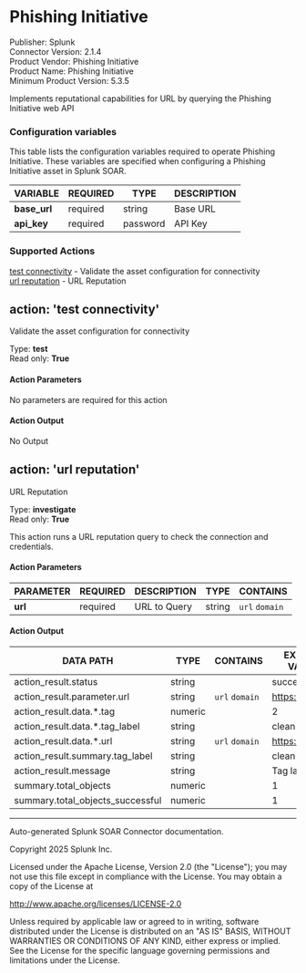 # Phishing Initiative

Publisher: Splunk \
Connector Version: 2.1.4 \
Product Vendor: Phishing Initiative \
Product Name: Phishing Initiative \
Minimum Product Version: 5.3.5

Implements reputational capabilities for URL by querying the Phishing Initiative web API

### Configuration variables

This table lists the configuration variables required to operate Phishing Initiative. These variables are specified when configuring a Phishing Initiative asset in Splunk SOAR.

VARIABLE | REQUIRED | TYPE | DESCRIPTION
-------- | -------- | ---- | -----------
**base_url** | required | string | Base URL |
**api_key** | required | password | API Key |

### Supported Actions

[test connectivity](#action-test-connectivity) - Validate the asset configuration for connectivity \
[url reputation](#action-url-reputation) - URL Reputation

## action: 'test connectivity'

Validate the asset configuration for connectivity

Type: **test** \
Read only: **True**

#### Action Parameters

No parameters are required for this action

#### Action Output

No Output

## action: 'url reputation'

URL Reputation

Type: **investigate** \
Read only: **True**

This action runs a URL reputation query to check the connection and credentials.

#### Action Parameters

PARAMETER | REQUIRED | DESCRIPTION | TYPE | CONTAINS
--------- | -------- | ----------- | ---- | --------
**url** | required | URL to Query | string | `url` `domain` |

#### Action Output

DATA PATH | TYPE | CONTAINS | EXAMPLE VALUES
--------- | ---- | -------- | --------------
action_result.status | string | | success failed |
action_result.parameter.url | string | `url` `domain` | https://test.com |
action_result.data.\*.tag | numeric | | 2 |
action_result.data.\*.tag_label | string | | clean |
action_result.data.\*.url | string | `url` `domain` | https://test.com |
action_result.summary.tag_label | string | | clean |
action_result.message | string | | Tag label: clean |
summary.total_objects | numeric | | 1 |
summary.total_objects_successful | numeric | | 1 |

______________________________________________________________________

Auto-generated Splunk SOAR Connector documentation.

Copyright 2025 Splunk Inc.

Licensed under the Apache License, Version 2.0 (the "License");
you may not use this file except in compliance with the License.
You may obtain a copy of the License at

http://www.apache.org/licenses/LICENSE-2.0

Unless required by applicable law or agreed to in writing,
software distributed under the License is distributed on an "AS IS" BASIS,
WITHOUT WARRANTIES OR CONDITIONS OF ANY KIND, either express or implied.
See the License for the specific language governing permissions and limitations under the License.
